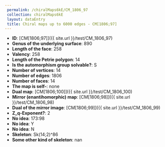 ```yaml
--- 
 permalink: /chiralMaps6kE/CM_1806_97 
 collection: chiralMaps6kE
 layout: dataEntry
 title: Chiral maps up to 6000 edges - CM[1806;97]
---
```


- **ID**: [CM[1806;97]]({{ site.url }}/test/CM_1806_97)
- **Genus of the underlying surface**: 890
- **Length of the face**: 258
- **Valency**: 258
- **Length of the Petrie polygon**: 14
- **Is the automorphism group solvable?**: S
- **Number of vertices**: 14
- **Number of edges**: 1806
- **Number of faces**: 14
- **The map is self-**: none
- **Dual map**: [CM[1806;100]]({{ site.url }}/test/CM_1806_100)
- **Mirror (enantihomorphic) map**: [CM[1806;98]]({{ site.url }}/test/CM_1806_98)
- **Dual of the mirror image**: [CM[1806;99]]({{ site.url }}/test/CM_1806_99)
- **Z_q-Exponent?**: 2
- **No idea**:  173:98
- **No idea**: Y
- **No idea**: N
- **Skeleton**: Sk(14;2)^86
- **Some other kind of skeleton**: nan
